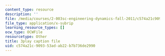 ```yaml
---
content_type: resource
description: ''
file: /media/courses/2-003sc-engineering-dynamics-fall-2011/c574a21c909353adab22b7b736de2990_9CPA6WG6mRo.srt
file_type: application/x-subrip
learning_resource_types: []
ocw_type: OCWFile
resourcetype: Other
title: 3play caption file
uid: c574a21c-9093-53ad-ab22-b7b736de2990
---
```

